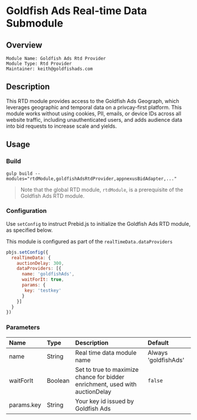 # Goldfish Ads Real-time Data Submodule

## Overview

    Module Name: Goldfish Ads Rtd Provider
    Module Type: Rtd Provider
    Maintainer: keith@goldfishads.com

## Description

This RTD module provides access to the Goldfish Ads Geograph, which leverages geographic and temporal data on a privcay-first platform. This module works without using cookies, PII, emails, or device IDs across all website traffic, including unauthenticated users, and adds audience data into bid requests to increase scale and yields.

## Usage

### Build
```
gulp build --modules="rtdModule,goldfishAdsRtdProvider,appnexusBidAdapter,..."
```

> Note that the global RTD module, `rtdModule`, is a prerequisite of the Goldfish Ads RTD module.

### Configuration

Use `setConfig` to instruct Prebid.js to initialize the Goldfish Ads RTD module, as specified below.

This module is configured as part of the `realTimeData.dataProviders`

```javascript
pbjs.setConfig({
  realTimeData: {
    auctionDelay: 300,
    dataProviders: [{
      name: 'goldfishAds',
      waitForIt: true,
      params: {
       key: 'testkey'
      }
    }]
  }
})
```

### Parameters
| Name             | Type                                    | Description                                                                  | Default                |
|:-----------------|:----------------------------------------|:-----------------------------------------------------------------------------|:-----------------------|
| name             | String                                  | Real time data module name                                                   | Always 'goldfishAds'   |
| waitForIt        | Boolean                                 | Set to true to maximize chance for bidder enrichment, used with auctionDelay | `false`                |
| params.key       | String                                  | Your key id issued by Goldfish Ads                                            |                        |
